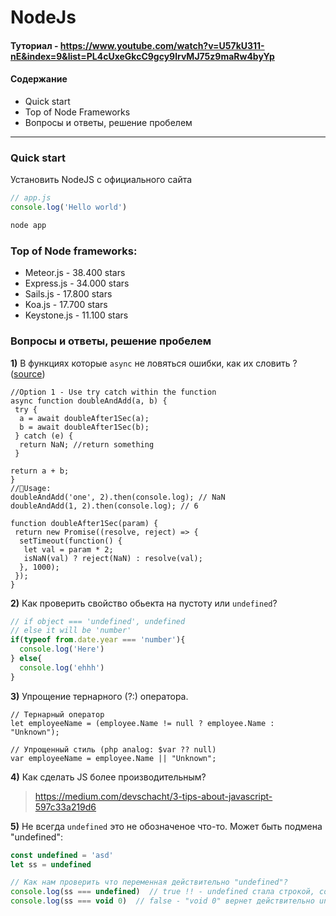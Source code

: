 # NodeJs
#### Туториал - https://www.youtube.com/watch?v=U57kU311-nE&index=9&list=PL4cUxeGkcC9gcy9lrvMJ75z9maRw4byYp
#### Содержание 

* Quick start
* Top of Node Frameworks 
* Вопросы и ответы, решение пробелем

---

### Quick start
Установить NodeJS с официального сайта
```js 
// app.js
console.log('Hello world')
```
```bash
node app
```

### Top of Node frameworks:
* Meteor.js - 38.400 stars
* Express.js - 34.000 stars
* Sails.js - 17.800 stars
* Koa.js - 17.700 stars
* Keystone.js - 11.100 stars

### Вопросы и ответы, решение пробелем
**1)** В функциях которые `async` не ловяться ошибки, как их словить ? ([source](https://medium.freecodecamp.org/here-are-examples-of-everything-new-in-ecmascript-2016-2017-and-2018-d52fa3b5a70e))
```
//Option 1 - Use try catch within the function
async function doubleAndAdd(a, b) {
 try {
  a = await doubleAfter1Sec(a);
  b = await doubleAfter1Sec(b);
 } catch (e) {
  return NaN; //return something
 }

return a + b;
}
//🚀Usage:
doubleAndAdd('one', 2).then(console.log); // NaN
doubleAndAdd(1, 2).then(console.log); // 6

function doubleAfter1Sec(param) {
 return new Promise((resolve, reject) => {
  setTimeout(function() {
   let val = param * 2;
   isNaN(val) ? reject(NaN) : resolve(val);
  }, 1000);
 });
}
```

**2)** Как проверить свойство обьекта на пустоту или `undefined`?
```js
// if object === 'undefined', undefined
// else it will be 'number'
if(typeof from.date.year === 'number'){   
  console.log('Here')
} else{
  console.log('ehhh')
}
```

**3)** Упрощение тернарного (?:) оператора.
```
// Тернарный оператор
let employeeName = (employee.Name != null ? employee.Name : "Unknown"); 

// Упрощенный стиль (php analog: $var ?? null)
var employeeName = employee.Name || "Unknown"; 
```

**4)** Как сделать JS более производительным?
> https://medium.com/devschacht/3-tips-about-javascript-597c33a219d6

**5)** Не всегда `undefined` это не обозначеное что-то. Может быть подмена "undefined":
```js
const undefined = 'asd'
let ss = undefined

// Как нам проверить что переменная действительно "undefined"?
console.log(ss === undefined)  // true !! - undefined стала строкой, созданой выше
console.log(ss === void 0)  // false - "void 0" вернет действительно undefined, который нужен для проверки
```
